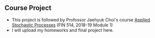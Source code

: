 ## Course Project
* This project is followed by Profossor Jaehyuk Choi's course [Applied Stochastic Processes](https://github.com/PHBS/2018.M1.ASP) (FIN 514, 2018-19 Module 1)
* I will upload my homeworks and final project here.
